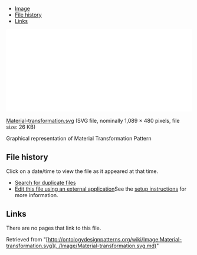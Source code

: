 * [Image](../Image/Material-transformation.svg.md#file)
* [File history](../Image/Material-transformation.svg.md#filehistory)
* [Links](../Image/Material-transformation.svg.md#filelinks)

[![Image:Material-transformation.svg](../images/thumb/3/33/Material-transformation.svg/800px-Material-transformation.svg.png)](../../images/3/33/Material-transformation.svg)  

[Material-transformation.svg](../../images/3/33/Material-transformation.svg "Material-transformation.svg")‎  (SVG file, nominally 1,089 × 480 pixels, file size: 26 KB)




Graphical representation of Material Transformation Pattern




## File history

Click on a date/time to view the file as it appeared at that time.



  
* [Search for duplicate files](http://ontologydesignpatterns.org/wiki/Special:FileDuplicateSearch/Material-transformation.svg "Special:FileDuplicateSearch/Material-transformation.svg")
* [Edit this file using an external application](http://ontologydesignpatterns.org/wiki/index.php?title=Image:Material-transformation.svg&action=edit&externaledit=true&mode=file "Image:Material-transformation.svg")See the [setup instructions](http://www.mediawiki.org/wiki/Manual:External_editors "http://www.mediawiki.org/wiki/Manual:External_editors") for more information.

## Links



There are no pages that link to this file.




Retrieved from "[http://ontologydesignpatterns.org/wiki/Image:Material-transformation.svg](../Image/Material-transformation.svg.md)"